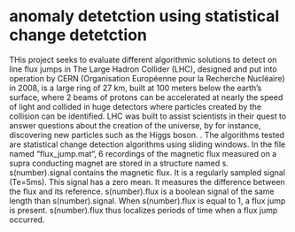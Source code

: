 # anomaly detetction using statistical change detetction 


THis project seeks to evaluate different algorithmic solutions to detect on line flux jumps in The Large Hadron Collider (LHC), designed and put into operation by CERN (Organisation Européenne pour la Recherche Nucléaire) in 2008, is a large ring of 27 km, built at 100 meters below the earth’s surface, where 2 beams of protons can be accelerated at nearly the speed of light and collided in huge detectors where particles created by the collision can be identified. LHC was built to assist scientists in their quest to answer questions about the creation of the universe, by for instance, discovering new particles such as the Higgs boson.
. The algorithms tested are statistical change detection algorithms using sliding windows.
In the file named “flux_jump.mat“, 6 recordings of the magnetic flux measured on a supra conducting magnet are stored in a structure named s. 
s(number).signal contains the magnetic flux. It is a regularly sampled signal (Te=5ms).  This signal has a zero mean. It measures the difference between the flux and its reference.
s(number).flux is a boolean signal of the same length than s(number).signal. When s(number).flux is equal to 1, a flux jump is present. s(number).flux thus localizes periods of time when a flux jump occurred.
